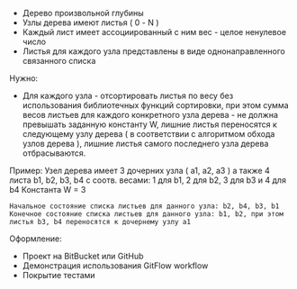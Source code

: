   - Дерево произвольной глубины
  - Узлы дерева имеют листья ( 0 - N )
  - Каждый лист имеет ассоциированный с ним вес - целое ненулевое число
  - Листья для каждого узла представлены в виде однонаправленного связанного списка

Нужно:
  - Для каждого узла - отсортировать листья по весу без использования библиотечных функций сортировки,
    при этом сумма весов листьев для каждого конкретного узла дерева - не должна превышать заданную константу W,
    лишние листья переносятся к следующему узлу дерева ( в соответствии с алгоритмом обхода узлов дерева ), лишние листья самого последнего
    узла дерева отбрасываются.

Пример:
    Узел дерева имеет 3 дочерних узла ( a1, a2, a3 ) а также 4 листа b1, b2, b3, b4 с соотв. весами: 1 для b1, 2 для b2, 3 для b3 и 4 для b4
    Константа W = 3

    Начальное состояние списка листьев для данного узла: b2, b4, b3, b1
    Конечное состояние списка листьев для данного узла: b1, b2, при этом листья b3, b4 переносятся к дочернему узлу a1

Оформление:
  - Проект на BitBucket или GitHub
  - Демонстрация использования GitFlow workflow
  - Покрытие тестами 

